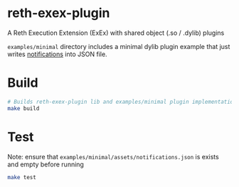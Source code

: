 # reth-exex-plugin
A Reth Execution Extension (ExEx) with shared object (.so / .dylib) plugins

`examples/minimal` directory includes a minimal dylib plugin example
that just writes [notifications](`ExExNotification`) into JSON file.

# Build
```sh
# Builds reth-exex-plugin lib and examples/minimal plugin implementation
make build
```

# Test
Note: ensure that `examples/minimal/assets/notifications.json` is exists and empty before running
```sh
make test
```
